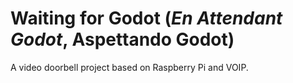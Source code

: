 # Waiting for Godot (_En Attendant Godot_, Aspettando Godot)

A video doorbell project based on Raspberry Pi and VOIP.

